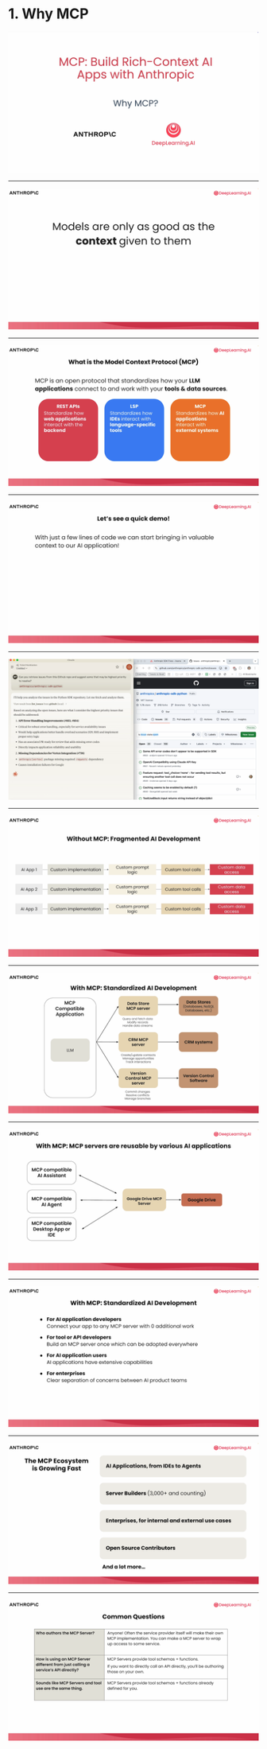 # 1. Why MCP

![](Slides/videoframe_0.png)

---

![](Slides/videoframe_35205.png)

---

![](Slides/videoframe_43688.png)

---

![](Slides/videoframe_138047.png)

---

![](Slides/videoframe_150834.png)

---

![](Slides/videoframe_228053.png)

---

![](Slides/videoframe_264385.png)

---

![](Slides/videoframe_294905.png)

---

![](Slides/videoframe_332690.png)

---

![](Slides/videoframe_366320.png)

---

![](Slides/videoframe_400169.png)
